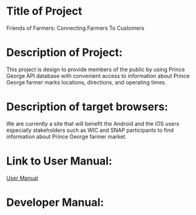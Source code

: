 # Title of Project
Friends of Farmers: Connecting Farmers To Customers 

# Description of Project: 
This project is design to provide members of the public by using Prince George API database  with convenient access to information about Prince George farmer marks 
locations, directions, and operating times.

# Description of target browsers:
We are currently a site that will benefit the Android and the iOS users especially stakeholders such as WIC and SNAP participants to find information about Prince George
farmer market.

# Link to User Manual:
[User Manual](https://github.com/ericTle1/inst377_jedim/blob/main/docs/user.md)

# Developer Manual:
